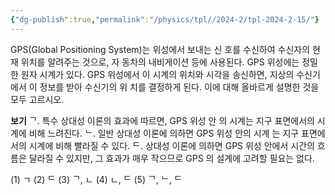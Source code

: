 ```yaml
---
{"dg-publish":true,"permalink":"/physics/tpl//2024-2/tpl-2024-2-15/"}
---
```



GPS(Global Positioning System)는 위성에서 보내는 신 호를 수신하여 수신자의 현재 위치를 알려주는 것으로, 자 동차의 내비게이션 등에 사용된다. GPS 위성에는 정밀한 원자 시계가 있다. GPS 위성에서 이 시계의 위치와 시각을 송신하면, 지상의 수신기에서 이 정보를 받아 수신기의 위 치를 결정하게 된다. 이에 대해 올바르게 설명한 것을 모두 고르시오.

**보기**
ᄀ. 특수 상대성 이론의 효과에 따르면, GPS 위성 안 의 시계는 지구 표면에서의 시계에 비해 느려진다. 
ᄂ. 일반 상대성 이론에 의하면 GPS 위성 안의 시계 는 지구 표면에서의 시계에 비해 빨라질 수 있다. 
ᄃ. 상대성 이론에 의하면 GPS 위성 안에서 시간의 흐름은 달라질 수 있지만, 그 효과가 매우 작으므로 GPS 의 설계에 고려할 필요는 없다.

(1) ㄱ
(2) ᄃ
(3) ᄀ, ㄴ
(4) ㄴ, ᄃ
(5) ᄀ, ᄂ, ᄃ

